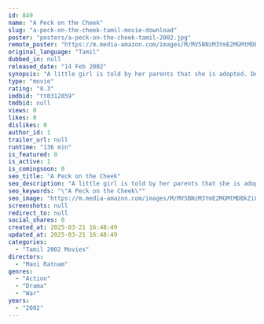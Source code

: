 ```yaml
---
id: 849
name: "A Peck on the Cheek"
slug: "a-peck-on-the-cheek-tamil-movie-download"
poster: "posters/a-peck-on-the-cheek-tamil-2002.jpg"
remote_poster: "https://m.media-amazon.com/images/M/MV5BNzM3YmE2MGMtMDBkZi00ZjZmLWE0YjItNjcxNzVlMjg5MWYxXkEyXkFqcGc@._V1_SX300.jpg"
original_language: "Tamil"
dubbed_in: null
released_date: "14 Feb 2002"
synopsis: "A little girl is told by her parents that she is adopted. Determined to find her real mother, she begs to be taken to Sri Lanka, where her mother works with a militant group of activists."
type: "movie"
rating: "8.3"
imdbid: "tt0312859"
tmdbid: null
views: 0
likes: 0
dislikes: 0
author_id: 1
trailer_url: null
runtime: "136 min"
is_featured: 0
is_active: 1
is_comingsoon: 0
seo_title: "A Peck on the Cheek"
seo_description: "A little girl is told by her parents that she is adopted. Determined to find her real mother, she begs to be taken to Sri Lanka, where her mother works with a militant group of activists."
seo_keywords: "\"A Peck on the Cheek\""
seo_image: "https://m.media-amazon.com/images/M/MV5BNzM3YmE2MGMtMDBkZi00ZjZmLWE0YjItNjcxNzVlMjg5MWYxXkEyXkFqcGc@._V1_SX300.jpg"
screenshots: null
redirect_to: null
social_shares: 0
created_at: 2025-03-21 16:48:49
updated_at: 2025-03-21 16:48:49
categories:
  - "Tamil 2002 Movies"
directors:
  - "Mani Ratnam"
genres:
  - "Action"
  - "Drama"
  - "War"
years:
  - "2002"
---
```

